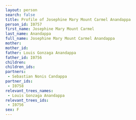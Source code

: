 ```yaml
---
layout: person
search: false
title: Profile of Josephine Mary Mount Carmel Anandappa
person_id: I0757
first_name: Josephine Mary Mount Carmel
last_name: Anandappa
full_name: Josephine Mary Mount Carmel Anandappa
mother: 
mother_id: 
father: Louis Gonzaga Anandappa
father_id: I0756
children:
children_ids:
partners:
 - Sebastian Nonis Candappa
partner_ids:
 - I0758
relevant_trees_names:
 - Louis Gonzaga Anandappa
relevant_trees_ids:
 - I0756
sex: F
---
```


